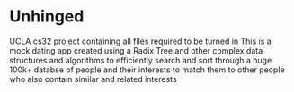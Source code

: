 # Unhinged
UCLA cs32 project containing all files required to be turned in
This is a mock dating app created using a Radix Tree and other complex data structures and algorithms to efficiently search and sort through a huge 100k+ databse of people and their interests to match them to other people who also contain similar and related interests
